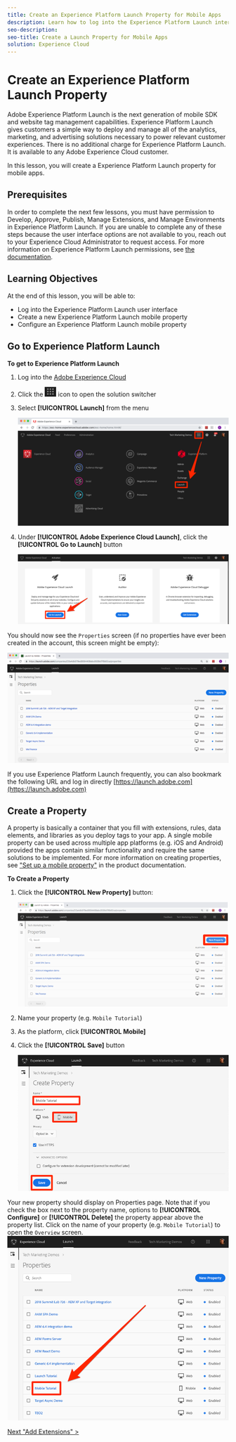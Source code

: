 ```yaml
---
title: Create an Experience Platform Launch Property for Mobile Apps
description: Learn how to log into the Experience Platform Launch interface and create a mobile Experience Platform Launch property. This lesson is part of the Implementing the Experience Cloud in Mobile iOS Swift Applications tutorial.
seo-description:
seo-title: Create a Launch Property for Mobile Apps
solution: Experience Cloud
---
```


# Create an Experience Platform Launch Property

Adobe Experience Platform Launch is the next generation of mobile SDK and website tag management capabilities. Experience Platform Launch gives customers a simple way to deploy and manage all of the analytics, marketing, and advertising solutions necessary to power relevant customer experiences. There is no additional charge for Experience Platform Launch. It is available to any Adobe Experience Cloud customer.

In this lesson, you will create a Experience Platform Launch property for mobile apps.

## Prerequisites

In order to complete the next few lessons, you must have permission to Develop, Approve, Publish, Manage Extensions, and Manage Environments in Experience Platform Launch. If you are unable to complete any of these steps because the user interface options are not available to you, reach out to your Experience Cloud Administrator to request access. For more information on Experience Platform Launch permissions, see [the documentation](https://docs.adobe.com/content/help/en/launch/using/reference/admin/user-permissions.html).

## Learning Objectives

At the end of this lesson, you will be able to:

* Log into the Experience Platform Launch user interface
* Create a new Experience Platform Launch mobile property
* Configure an Experience Platform Launch mobile property

## Go to Experience Platform Launch

**To get to Experience Platform Launch**

1. Log into the [Adobe Experience Cloud](https://experiencecloud.adobe.com)

1. Click the ![Solution Switcher Icon](images/mobile-launch-solutionSwitcher.png) icon to open the solution switcher

1. Select **[!UICONTROL Launch]** from the menu

    ![Open the solution switcher using the icon and click Activation](images/mobile-launch-solutionSwitcherActivation.png)

1. Under **[!UICONTROL Adobe Experience Cloud Launch]**, click the **[!UICONTROL Go to Launch]** button

   ![Click the Launch button](images/mobile-launch-goToLaunch.png)

You should now see the `Properties` screen (if no properties have ever been created in the account, this screen might be empty):

![Properties Screen](images/mobile-launch-propertiesScreen.png)

If you use Experience Platform Launch frequently, you can also bookmark the following URL and log in directly [https://launch.adobe.com](https://launch.adobe.com)

## Create a Property

A property is basically a container that you fill with extensions, rules, data elements, and libraries as you deploy tags to your app. A single mobile property can be used across multiple app platforms (e.g. iOS and Android) provided the apps contain similar functionality and require the same solutions to be implemented.  For more information on creating properties, see ["Set up a mobile property"](https://aep-sdks.gitbook.io/docs/getting-started/create-a-mobile-property) in the product documentation.

**To Create a Property**

1. Click the **[!UICONTROL New Property]** button:

    ![Click New Property](images/mobile-launch-addNewProperty.png)

1. Name your property (e.g. `Mobile Tutorial`)
1. As the platform, click **[!UICONTROL Mobile]**
1. Click the **[!UICONTROL Save]** button

   ![Create a new Property](images/mobile-launch-newProperty.png)

Your new property should display on Properties page. Note that if you check the box next to the property name, options to **[!UICONTROL Configure]** or **[!UICONTROL Delete]** the property appear above the property list. Click on the name of your property (e.g. `Mobile Tutorial`) to open the `Overview` screen.
![Click the name of the property to open it](images/mobile-launch-openProperty.png)

[Next "Add Extensions" >](launch-add-extensions.md)
